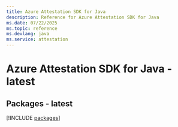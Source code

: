 ```yaml
---
title: Azure Attestation SDK for Java
description: Reference for Azure Attestation SDK for Java
ms.date: 07/22/2025
ms.topic: reference
ms.devlang: java
ms.service: attestation
---
```

# Azure Attestation SDK for Java - latest
## Packages - latest
[!INCLUDE [packages](attestation-index.md)]